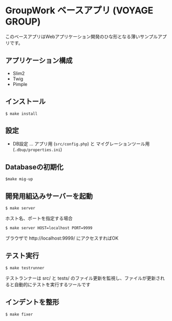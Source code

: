 GroupWork ベースアプリ (VOYAGE GROUP)
===================================

このベースアプリはWebアプリケーション開発のひな形となる薄いサンプルアプリです。

## アプリケーション構成

* Slim2
* Twig
* Pimple



## インストール

    $ make install

## 設定

- DB設定 ... アプリ用 (`src/config.php`) と マイグレーションツール用 (`.dbup/properties.ini`)

## Databaseの初期化

    $make mig-up

## 開発用組込みサーバーを起動

    $ make server

ホスト名、ポートを指定する場合

    $ make server HOST=localhost PORT=9999

ブラウザで http://localhost:9999/ にアクセスすればOK

## テスト実行

    $ make testrunner

テストランナーは src/ と tests/ のファイル更新を監視し、ファイルが更新されると自動的にテストを実行するツールです

## インデントを整形

    $ make fixer



